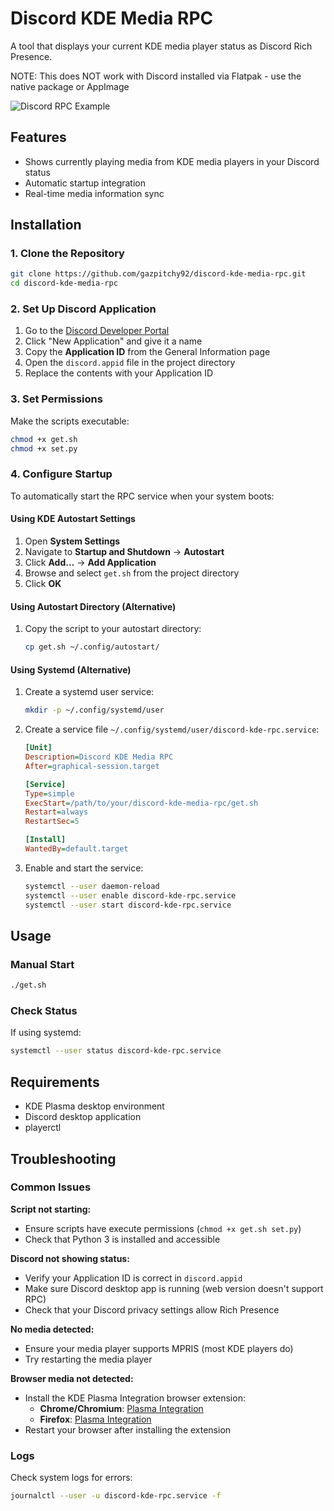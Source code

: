 # Discord KDE Media RPC

A tool that displays your current KDE media player status as Discord Rich Presence.

NOTE: This does NOT work with Discord installed via Flatpak - use the native package or AppImage

![Discord RPC Example](https://i.postimg.cc/hGWTbvbC/rpc-2.png)

## Features

- Shows currently playing media from KDE media players in your Discord status
- Automatic startup integration
- Real-time media information sync

## Installation

### 1. Clone the Repository

```bash
git clone https://github.com/gazpitchy92/discord-kde-media-rpc.git
cd discord-kde-media-rpc
```

### 2. Set Up Discord Application

1. Go to the [Discord Developer Portal](https://discord.com/developers/applications)
2. Click "New Application" and give it a name
3. Copy the **Application ID** from the General Information page
4. Open the `discord.appid` file in the project directory
5. Replace the contents with your Application ID

### 3. Set Permissions

Make the scripts executable:

```bash
chmod +x get.sh
chmod +x set.py
```

### 4. Configure Startup

To automatically start the RPC service when your system boots:

#### Using KDE Autostart Settings

1. Open **System Settings**
2. Navigate to **Startup and Shutdown** → **Autostart**
3. Click **Add...** → **Add Application**
4. Browse and select `get.sh` from the project directory
5. Click **OK**

#### Using Autostart Directory (Alternative)

1. Copy the script to your autostart directory:
   ```bash
   cp get.sh ~/.config/autostart/
   ```

#### Using Systemd (Alternative)

1. Create a systemd user service:
   ```bash
   mkdir -p ~/.config/systemd/user
   ```

2. Create a service file `~/.config/systemd/user/discord-kde-rpc.service`:
   ```ini
   [Unit]
   Description=Discord KDE Media RPC
   After=graphical-session.target

   [Service]
   Type=simple
   ExecStart=/path/to/your/discord-kde-media-rpc/get.sh
   Restart=always
   RestartSec=5

   [Install]
   WantedBy=default.target
   ```

3. Enable and start the service:
   ```bash
   systemctl --user daemon-reload
   systemctl --user enable discord-kde-rpc.service
   systemctl --user start discord-kde-rpc.service
   ```

## Usage

### Manual Start

```bash
./get.sh
```

### Check Status

If using systemd:
```bash
systemctl --user status discord-kde-rpc.service
```

## Requirements

- KDE Plasma desktop environment
- Discord desktop application
- playerctl

## Troubleshooting

### Common Issues

**Script not starting:**
- Ensure scripts have execute permissions (`chmod +x get.sh set.py`)
- Check that Python 3 is installed and accessible

**Discord not showing status:**
- Verify your Application ID is correct in `discord.appid`
- Make sure Discord desktop app is running (web version doesn't support RPC)
- Check that your Discord privacy settings allow Rich Presence

**No media detected:**
- Ensure your media player supports MPRIS (most KDE players do)
- Try restarting the media player

**Browser media not detected:**
- Install the KDE Plasma Integration browser extension:
  - **Chrome/Chromium**: [Plasma Integration](https://chromewebstore.google.com/detail/plasma-integration/cimiefiiaegbelhefglklhhakcgmhkai)
  - **Firefox**: [Plasma Integration](https://addons.mozilla.org/en-GB/firefox/addon/plasma-integration/)
- Restart your browser after installing the extension

### Logs

Check system logs for errors:
```bash
journalctl --user -u discord-kde-rpc.service -f
```